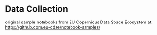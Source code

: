 # Data Collection

original sample notebooks from EU Copernicus Data Space Ecosystem at:
https://github.com/eu-cdse/notebook-samples/